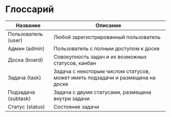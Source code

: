 # Глоссарий

| Название | Описание |
| -------- | -------- |
| Пользователь (user) | Любой зарегистрированный пользователь |
| Админ (admin) | Пользователь с полным доступом к доске |
| Доска (board) | Совокупность задач и их возможных статусов, канбан |
| Задача (task) | Задача с некоторым числом статусов, может иметь подзадачи и размещена на доске |
| Подзадача (subtask) | Задача с двумя статусами, размещена внутри задачи |
| Статус (status) | Состояние задачи |
